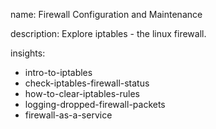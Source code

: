 name: Firewall Configuration and Maintenance

description: Explore iptables - the linux firewall.

insights:

- intro-to-iptables
- check-iptables-firewall-status
- how-to-clear-iptables-rules
- logging-dropped-firewall-packets
- firewall-as-a-service
